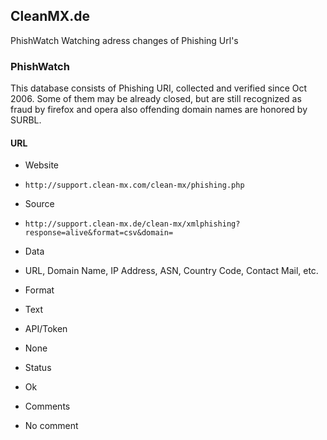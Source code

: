 ## CleanMX.de

PhishWatch Watching adress changes of Phishing Url's

### PhishWatch

This database consists of Phishing URI, collected and verified since Oct 2006.
Some of them may be already closed, but are still recognized as fraud by firefox
and opera also offending domain names are honored by SURBL.

#### URL
>
* Website
 - `http://support.clean-mx.com/clean-mx/phishing.php`
* Source
 - `http://support.clean-mx.de/clean-mx/xmlphishing?response=alive&format=csv&domain=`
* Data
 - URL, Domain Name, IP Address, ASN, Country Code, Contact Mail, etc.
* Format
 - Text
* API/Token
 - None
* Status
 - Ok
* Comments
 - No comment
